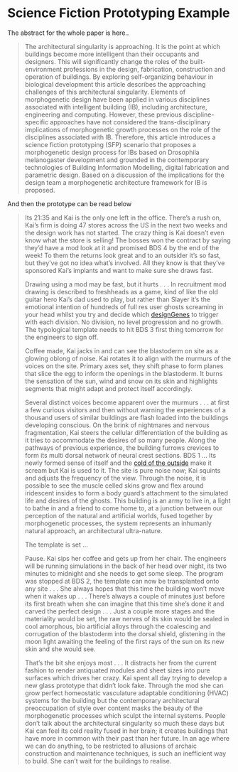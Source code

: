 # Science Fiction Prototyping Example

The abstract for the whole paper is here..

>The architectural singularity is approaching. It is the point at which buildings become more intelligent than their occupants and designers. This will significantly change the roles of the built-environment professions in the design, fabrication, construction and operation of buildings. By exploring self-organizing behaviour in biological development this article describes the approaching challenges of this architectural singularity. Elements of morphogenetic design have been applied in various disciplines associated with intelligent building (IB), including architecture, engineering and computing. However, these previous discipline-specific approaches have not considered the trans-disciplinary implications of morphogenetic growth processes on the role of the disciplines associated with IB. Therefore, this article introduces a science fiction prototyping (SFP) scenario that proposes a morphogenetic design process for IBs based on Drosophila melanogaster development and grounded in the contemporary technologies of Building Information Modelling, digital fabrication and parametric design. Based on a discussion of the implications for the design team a morphogenetic architecture framework for IB is proposed.

And then the prototype can be read below

>Its 21:35 and Kai is the only one left in the office. There’s a rush on, Kai’s firm is doing 47 stores across the US in the next two weeks and the design work has not started. The crazy thing is Kai doesn’t even know what the store is selling! The bosses won the contract by saying they’d have a mod look at it and promised BDS 4 by the end of the week! To them the returns look great and to an outsider it’s so fast, but they’ve got no idea what’s involved. All they know is that they’ve sponsored Kai’s implants and want to make sure she draws fast.
>
>Drawing using a mod may be fast, but it hurts . . . In recruitment mod drawing is described to freshheads as a game, kind of like the old guitar hero Kai’s dad used to play, but rather than Slayer it’s the emotional intention of hundreds of full res user ghosts screaming in your head whilst you try and decide which [designGenes] to trigger with each division. No division, no level progression and no growth. The typological template needs to hit BDS 3 first thing tomorrow for the engineers to sign off.
>
>Coffee made, Kai jacks in and can see the blastoderm on site as a glowing oblong of noise. Kai rotates it to align with the murmurs of the voices on the site. Primary axes set, they shift phase to form planes that slice the egg to inform the openings in the blastoderm. It burns the sensation of the sun, wind and snow on its skin and highlights segments that might adapt and protect itself accordingly.
>
>Several distinct voices become apparent over the murmurs . . . at first a few curious visitors and then without warning the experiences of a thousand users of similar buildings are flash loaded into the buildings developing conscious. On the brink of nightmares and nervous fragmentation, Kai steers the cellular differentiation of the building as it tries to accommodate the desires of so many people. Along the pathways of previous experience, the building furrows crevices to form its multi dorsal network of neural crest sections. BDS 1 … Its newly formed sense of itself and the [cold of the outside] make it scream but Kai is used to it. The site is pure noise now; Kai squints and adjusts the frequency of the view. Through the noise, it is possible to see the muscle celled skins grow and flex around iridescent insides to form a body guard’s attachment to the simulated life and desires of the ghosts. This building is an army to live in, a light to bathe in and a friend to come home to, at a junction between our perception of the natural and artificial worlds, fused together by morphogenetic processes, the system represents an inhumanly natural approach, an architectural ultra-nature.
>
>The template is set …
>
>Pause. Kai sips her coffee and gets up from her chair. The engineers will be running simulations in the back of her head over night, its two minutes to midnight and she needs to get some sleep. The program was stopped at BDS 2, the template can now be transplanted onto any site . . . She always hopes that this time the building won’t move when it wakes up . . . There’s always a couple of minutes just before its first breath when she can imagine that this time she’s done it and carved the perfect design . . . Just a couple more stages and the materiality would be set, the raw nerves of its skin would be sealed in cool amorphous, bio artificial alloys through the coalescing and corrugation of the blastoderm into the dorsal shield, glistening in the moon light awaiting the feeling of the first rays of the sun on its new skin and she would see.
>
>That’s the bit she enjoys most . . . It distracts her from the current fashion to render antiquated modules and sheet sizes into pure surfaces which drives her crazy. Kai spent all day trying to develop a new glass prototype that didn’t look fake. Through the mod she can grow perfect homeostatic vasculature adaptable conditioning (HVAC) systems for the building but the contemporary architectural preoccupation of style over content masks the beauty of the morphogenetic processes which sculpt the internal systems. People don’t talk about the architectural singularity so much these days but Kai can feel its cold reality fused in her brain; it creates buildings that have more in common with their past than her future. In an age where we can do anything, to be restricted to allusions of archaic construction and maintenance techniques, is such an inefficient way to build. She can’t wait for the buildings to realise.


[designGenes]: /Agile/Genes
[cold of the outside]: /Agile/Genes/External
